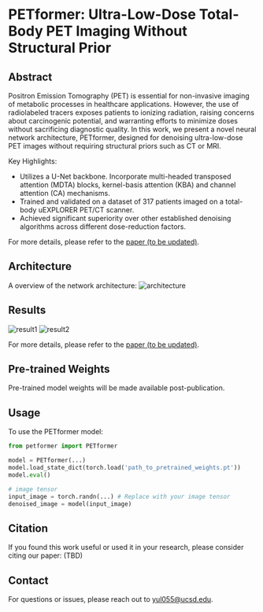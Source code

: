 # PETformer: Ultra-Low-Dose Total-Body PET Imaging Without Structural Prior

## Abstract

Positron Emission Tomography (PET) is essential for non-invasive imaging of metabolic processes in healthcare applications. However, the use of radiolabeled tracers exposes patients to ionizing radiation, raising concerns about carcinogenic potential, and warranting efforts to minimize doses without sacrificing diagnostic quality. In this work, we present a novel neural network architecture, PETformer, designed for denoising ultra-low-dose PET images without requiring structural priors such as CT or MRI. 

Key Highlights:
- Utilizes a U-Net backbone. Incorporate multi-headed transposed attention (MDTA) blocks, kernel-basis attention (KBA) and channel attention (CA) mechanisms.
- Trained and validated on a dataset of 317 patients imaged on a total-body uEXPLORER PET/CT scanner.
- Achieved significant superiority over other established denoising algorithms across different dose-reduction factors.

For more details, please refer to the [paper (to be updated)](google.com).

## Architecture

A overview of the network architecture:
![architecture](./images/architecture.png)

## Results

![result1](./images/result1.png)
![result2](./images/result2.png)

For more details, please refer to the [paper (to be updated)](google.com).

## Pre-trained Weights

Pre-trained model weights will be made available post-publication.

## Usage

To use the PETformer model:

```python
from petformer import PETformer

model = PETformer(...)
model.load_state_dict(torch.load('path_to_pretrained_weights.pt'))
model.eval()

# image tensor
input_image = torch.randn(...) # Replace with your image tensor
denoised_image = model(input_image)
```

## Citation

If you found this work useful or used it in your research, please consider citing our paper:
(TBD)


## Contact

For questions or issues, please reach out to [yul055@ucsd.edu](mailto:yul055@ucsd.edu).
